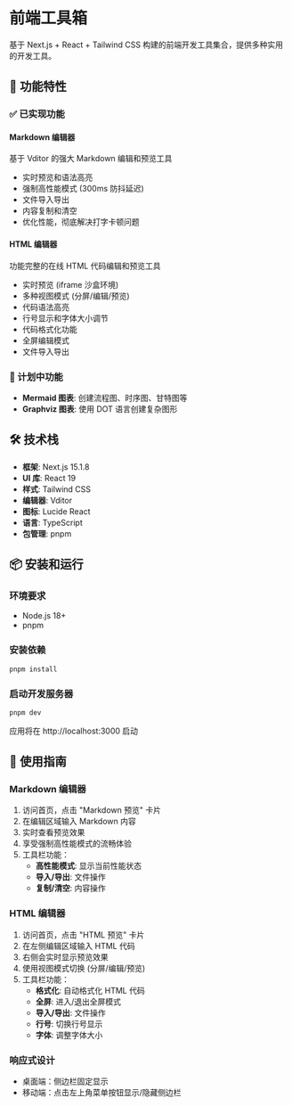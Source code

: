 # 前端工具箱

基于 Next.js + React + Tailwind CSS 构建的前端开发工具集合，提供多种实用的开发工具。

## 🚀 功能特性

### ✅ 已实现功能

#### Markdown 编辑器
基于 Vditor 的强大 Markdown 编辑和预览工具
- 实时预览和语法高亮
- 强制高性能模式 (300ms 防抖延迟)
- 文件导入导出
- 内容复制和清空
- 优化性能，彻底解决打字卡顿问题

#### HTML 编辑器
功能完整的在线 HTML 代码编辑和预览工具
- 实时预览 (iframe 沙盒环境)
- 多种视图模式 (分屏/编辑/预览)
- 代码语法高亮
- 行号显示和字体大小调节
- 代码格式化功能
- 全屏编辑模式
- 文件导入导出

### 🚧 计划中功能
- **Mermaid 图表**: 创建流程图、时序图、甘特图等
- **Graphviz 图表**: 使用 DOT 语言创建复杂图形

## 🛠️ 技术栈

- **框架**: Next.js 15.1.8
- **UI 库**: React 19
- **样式**: Tailwind CSS
- **编辑器**: Vditor
- **图标**: Lucide React
- **语言**: TypeScript
- **包管理**: pnpm

## 📦 安装和运行

### 环境要求
- Node.js 18+
- pnpm

### 安装依赖
```bash
pnpm install
```

### 启动开发服务器
```bash
pnpm dev
```

应用将在 http://localhost:3000 启动

## 🎯 使用指南

### Markdown 编辑器
1. 访问首页，点击 "Markdown 预览" 卡片
2. 在编辑区域输入 Markdown 内容
3. 实时查看预览效果
4. 享受强制高性能模式的流畅体验
5. 工具栏功能：
   - **高性能模式**: 显示当前性能状态
   - **导入/导出**: 文件操作
   - **复制/清空**: 内容操作

### HTML 编辑器
1. 访问首页，点击 "HTML 预览" 卡片
2. 在左侧编辑区域输入 HTML 代码
3. 右侧会实时显示预览效果
4. 使用视图模式切换 (分屏/编辑/预览)
5. 工具栏功能：
   - **格式化**: 自动格式化 HTML 代码
   - **全屏**: 进入/退出全屏模式
   - **导入/导出**: 文件操作
   - **行号**: 切换行号显示
   - **字体**: 调整字体大小

### 响应式设计
- 桌面端：侧边栏固定显示
- 移动端：点击左上角菜单按钮显示/隐藏侧边栏
